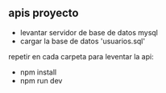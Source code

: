 ## apis proyecto

- levantar servidor de base de datos mysql
- cargar la base de datos 'usuarios.sql'

repetir en cada carpeta para leventar la api:

- npm install
- npm run dev
